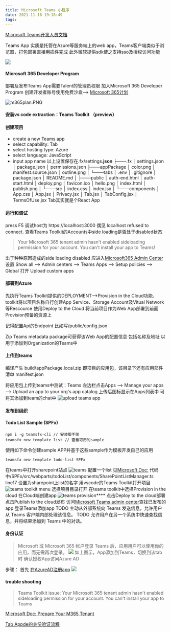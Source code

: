 ```yaml
---
title: Microsoft Teams 小程序
date: 2021-11-16 19:18:49
tags:
---
```

[Microsoft Teams开发人员文档](https://docs.microsoft.com/zh-cn/microsoftteams/platform/)

Teams App 实质是托管在Azure等服务端上的web app，Teams客户端类似于浏览器，打包部署直接用插件完成 此外微软提供sdk使之支持sso及授权访问功能

![](https://docs.microsoft.com/zh-cn/microsoftteams/platform/assets/images/get-started/gs-build-options.png)

#### Microsoft 365 Developer Program
部署及发布Teams App需要Talent的管理员权限 加入Microsoft 365 Developer Program 创建开发者账号使用免费沙盒--> [Microsoft 365计划](https://developer.microsoft.com/microsoft-365/dev-program)

![m365plan.PNG](http://tva1.sinaimg.cn/large/a60edd42gy1h5jyqi2h1zj20it0n9q9q.jpg)

#### 安装vs code extraction：Teams Toolkit （preview）
#### 创建项目
+ create a new Teams app
+ select capability: Tab
+ select hosting type: Azure
+ select language: JavaScript
+ input app name
以上设置保存在.fx/settings.**json**
├───.fx
│       settings.json
│   package.json
│   permissions.json
├───appPackage
│       color.png
│       manifest.source.json
│       outline.png
│
└───tabs
    │   .env
    │   .gitignore
    │   package.json
    │   README.md
    │
    ├───public
    │       auth-end.html
    │       auth-start.html
    │       deploy.png
    │       favicon.ico
    │       hello.png
    │       index.html
    │       publish.png
    │
    └───src
        │   index.css
        │   index.jsx
        │
        └───components
            │   App.css
            │   App.jsx
            │   Privacy.jsx
            │   Tab.jsx
            │   TabConfig.jsx
            │   TermsOfUse.jsx
Tab其实就是个React App
#### 运行和调试
press F5
调试host为 https://localhost:3000
偶见 localhost refused to connect. 查看Teams Toolkit的Accounts中side loading是否处于disabled状态
> Your Microsoft 365 tenant admin hasn't enabled sideloading permission for your account. You can't install your app to Teams! 

出于种种原因造成的side loading disabled 应进入[Microsoft365 Admin Center](https://admin.microsoft.com/adminportal/home)设置
Show all --> Admin centers --> Teams Apps --> Setup policies --> Global
打开 Upload custom apps
#### 部署到Azure
先执行Teams Toolkit提供的DEPLOYMENT-->Provision in the Cloud功能，toolkit将以项目名称自行创建App Service、Storage Account及Vitual Network等Rescource
使用Deploy to the Cloud 将当前项目作为Web App部署到前面Provision预备的资源上

记得配置Api的Endpoint 比如写/public/config.json

Zip Teams metadata package可获得该Web App的配置信息 包括名称及地址 以用于添加到Organization的Teams中
#### 上传到teams

编译产生 build\appPackage.local.zip 即项目的应用包，该目录下还有应用部件清单 manifest.json

将应用包上传到teams中测试：Teams 左边栏点击Apps --> Manage your apps --> Upload an app to your org's app catalog
上传后图标显示在Apps列表中 可将其添加到team的chat中
![upload teams app](https://tvax1.sinaimg.cn/large/a60edd42gy1gx8shhfcbgj21400s5n2g.jpg)
#### 发布到组织
#### Todo List Sample (SPFx)
```
npm i -g teamsfx-cli // 安装脚手架
teamsfx new template list // 查看可用的sample
```
使用如下命令创建sample APP并基于这些sample作为模板开发自己的应用
```
teamsfx new template todo-list-SPFx
```
在teams中打开sharepoint站点
![teams](https://tva3.sinaimg.cn/large/a60edd42gy1gx0gcvo5g9j213c0ukn1m.jpg)
配置一个list 见[Microsoft Doc:]()
代码中/SPFx/src/webparts/todoList/components/SharePointListManager.ts line17 设置为sharepoint上list的名字
用vscode的Teams Toolkit打开项目
![teams toolkit menu](https://tvax2.sinaimg.cn/large/a60edd42gy1gx0fsl3n0xj20bf0rk41z.jpg)
选择项目目录打开
在teams toolkit中选择Provision in the cloud 在Cloud端创建app
![teams provision](https://tva1.sinaimg.cn/large/a60edd42gy1gx56rdzzv1j20af05d75g.jpg)****
点击Deploy to the cloud部署
点击Publish to the cloud发布
访问[Microsoft Teams admin center](https://admin.teams.microsoft.com/policies/manage-apps)查找已发布的app
登录Teams添加app
TODO 主动从外部系统向 Teams 发送信息，允许用户从 Teams 客户端内部处理该信息。
TODO 允许用户在另一个系统中快速查找信息，并将结果添加到 Teams 中的对话。

#### 身份认证
> Microsoft 或 Microsoft 365 帐户登录 Teams 后，应用用户可以使用你的应用，而无需再次登录。 
![](https://docs.microsoft.com/zh-cn/microsoftteams/platform/assets/images/authentication/teams-sso-tabs/sso-tab.gif)
如上图示，App添加到Teams，切换到该tab时 确认授权App访问Azure AD

步骤：
首先 [在AzureAD注册app](https://docs.microsoft.com/zh-cn/microsoftteams/platform/tabs/how-to/authentication/tab-sso-register-aad#to-register-a-new-app-in-azure-ad)
![](https://docs.microsoft.com/zh-cn/microsoftteams/platform/assets/images/authentication/teams-sso-tabs/tab-app-created.png)


#### trouble shooting
> Teams Toolkit issue: Your Microsoft 365 tenant admin hasn't enabled sideloading permission for your account. You can't install your app to Teams

[Microsoft Doc: Prepare Your M365 Tenant](https://docs.microsoft.com/zh-cn/microsoftteams/platform/concepts/build-and-test/prepare-your-o365-tenant)

[Tab Appde的身份验证流程](https://docs.microsoft.com/zh-cn/microsoftteams/platform/tabs/how-to/authentication/auth-flow-tab)